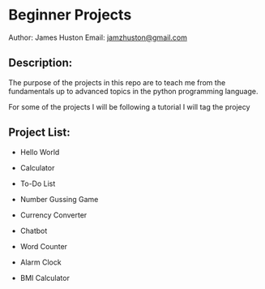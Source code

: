 # Beginner Projects

Author: James Huston
Email:  jamzhuston@gmail.com

## Description:
The purpose of the projects in this repo are to
teach me from the fundamentals up to advanced topics
in the python programming language.

For some of the projects I will be following a tutorial
I will tag the projecy


## Project List:

- Hello World

- Calculator

- To-Do List

- Number Gussing Game

- Currency Converter

- Chatbot

- Word Counter

- Alarm Clock

- BMI Calculator
